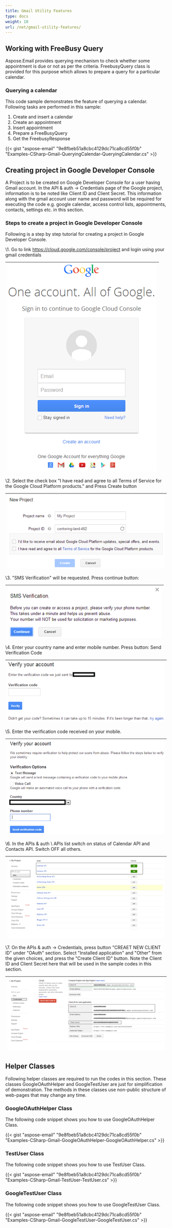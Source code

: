 ```yaml
---
title: Gmail Utility Features
type: docs
weight: 10
url: /net/gmail-utility-features/
---
```



## **Working with FreeBusy Query**
Aspose.Email provides querying mechanism to check whether some appointment is due or not as per the criteria. FreebusyQuery class is provided for this purpose which allows to prepare a query for a particular calendar.
### **Querying a calendar**
This code sample demonstrates the feature of querying a calendar. Following tasks are performed in this sample:

1. Create and insert a calendar
1. Create an appointment
1. Insert appointment
1. Prepare a FreeBusyQuery
1. Get the FreebusyResponse



{{< gist "aspose-email" "9e8fbeb51a8cbc4129dc71ca8cd55f0b" "Examples-CSharp-Gmail-QueryingCalendar-QueryingCalendar.cs" >}}
## **Creating project in Google Developer Console**
A Project is to be created on Google Developer Console for a user having Gmail account. In the API & auth -> Credentials page of the Google project, information is to be noted like Client ID and Client Secret. This information along with the gmail account user name and password will be required for executing the code e.g. google calendar, access control lists, appointments, contacts, settings etc. in this section.
### **Steps to create a project in Google Developer Console**
Following is a step by step tutorial for creating a project in Google Developer Console.

\1. Go to link <https://cloud.google.com/console/project> and login using your gmail credentials

|![todo:image_alt_text](gmail-utility-features_1.png)|
| :- |
\2. Select the check box "I have read and agree to all Terms of Service for the Google Cloud Platform products." and Press Create button

|![todo:image_alt_text](gmail-utility-features_2.png)|
| :- |
\3. "SMS Verification" will be requested. Press continue button:

|![todo:image_alt_text](gmail-utility-features_3.png)|
| :- |
\4. Enter your country name and enter mobile number. Press button: Send Verification Code

|![todo:image_alt_text](gmail-utility-features_4.png)|
| :- |
\5. Enter the verification code received on your mobile.

|![todo:image_alt_text](gmail-utility-features_5.png)|
| :- |
\6. In the APIs & auth \ APIs list switch on status of Calendar API and Contacts API. Switch OFF all others.

|![todo:image_alt_text](gmail-utility-features_6.png)|
| :- |
\7. On the APIs & auth -> Credentials, press button "CREAET NEW CLIENT ID" under "OAuth" section. Select "Installed application" and "Other" from the given choices, and press the "Create Client ID" button. Note the Client ID and Client Secret here that will be used in the sample codes in this section.

|![todo:image_alt_text](gmail-utility-features_7.png)|
| :- |
## **Helper Classes**
Following helper classes are required to run the codes in this section. These classes GoogleOAuthHelper and GoogleTestUser are just for simplification of demonstration. The methods in these classes use non-public structure of web-pages that may change any time.
### **GoogleOAuthHelper Class**
The following code snippet shows you how to use GoogleOAuthHelper Class.



{{< gist "aspose-email" "9e8fbeb51a8cbc4129dc71ca8cd55f0b" "Examples-CSharp-Gmail-GoogleOAuthHelper-GoogleOAuthHelper.cs" >}}
### **TestUser Class**
The following code snippet shows you how to use TestUser Class.



{{< gist "aspose-email" "9e8fbeb51a8cbc4129dc71ca8cd55f0b" "Examples-CSharp-Gmail-TestUser-TestUser.cs" >}}
### **GoogleTestUser Class**
The following code snippet shows you how to use GoogleTestUser Class.



{{< gist "aspose-email" "9e8fbeb51a8cbc4129dc71ca8cd55f0b" "Examples-CSharp-Gmail-GoogleTestUser-GoogleTestUser.cs" >}}
